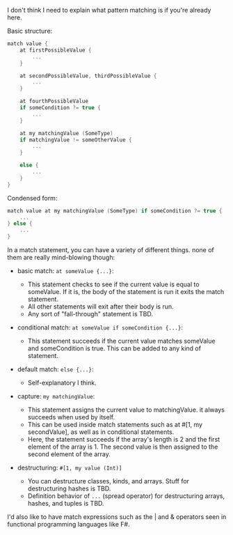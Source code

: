 I don't think I need to explain what pattern matching is if you're already here.

Basic structure:
```swift
match value {
	at firstPossibleValue {
		...
	}

	at secondPossibleValue, thirdPossibleValue {
		...
	}

	at fourthPossibleValue
	if someCondition ?= true {
		...
	}

	at my matchingValue (SomeType)
	if matchingValue != someOtherValue {
		...
	}

	else {
		...
	}
}
```

Condensed form:
```swift
match value at my matchingValue (SomeType) if someCondition ?= true {
	...
} else {
	...
}
```

In a match statement, you can have a variety of different things. none of them are really mind-blowing though:
- basic match: `at someValue {...}`:
	- This statement checks to see if the current value is equal to someValue. If it is, the body of the statement is run it exits the match statement.
	- All other statements will exit after their body is run.
	- Any sort of "fall-through" statement is TBD.

- conditional match: `at someValue if someCondition {...}`:
	- This statement succeeds if the current value matches someValue and someCondition is true. This can be added to any kind of statement.

- default match: `else {...}`:
	- Self-explanatory I think.

- capture: `my matchingValue`:
	- This statement assigns the current value to matchingValue. it always succeeds when used by itself.
	- This can be used inside match statements such as at #[1, my secondValue], as well as in conditional statements.
	- Here, the statement succeeds if the array's length is 2 and the first element of the array is 1. The second value is then assigned to the second element of the array.
	
- destructuring: `#[1, my value (Int)]`
	- You can destructure classes, kinds, and arrays. Stuff for destructuring hashes is TBD.
	- Definition behavior of `...` (spread operator) for destructuring arrays, hashes, and tuples is TBD.


I'd also like to have match expressions such as the | and & operators seen in functional programming languages like F#.